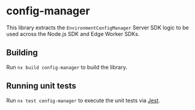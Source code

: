 # config-manager

This library extracts the `EnvironmentConfigManager` Server SDK logic to be used across the Node.js SDK 
and Edge Worker SDKs. 

## Building

Run `nx build config-manager` to build the library.

## Running unit tests

Run `nx test config-manager` to execute the unit tests via [Jest](https://jestjs.io).
